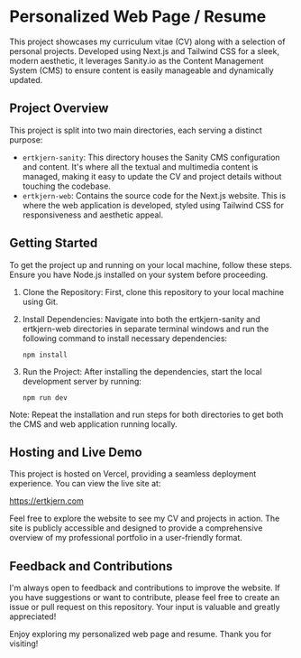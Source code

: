 
# Personalized Web Page / Resume

This project showcases my curriculum vitae (CV) along with a selection of personal projects. Developed using Next.js and Tailwind CSS for a sleek, modern aesthetic, it leverages Sanity.io as the Content Management System (CMS) to ensure content is easily manageable and dynamically updated.

## Project Overview
This project is split into two main directories, each serving a distinct purpose:

- `ertkjern-sanity`: This directory houses the Sanity CMS configuration and content. It's where all the textual and multimedia content is managed, making it easy to update the CV and project details without touching the codebase.
- `ertkjern-web`: Contains the source code for the Next.js website. This is where the web application is developed, styled using Tailwind CSS for responsiveness and aesthetic appeal.

## Getting Started
To get the project up and running on your local machine, follow these steps. Ensure you have Node.js installed on your system before proceeding.

1. Clone the Repository: First, clone this repository to your local machine using Git.

2. Install Dependencies: Navigate into both the ertkjern-sanity and ertkjern-web directories in separate terminal windows and run the following command to install necessary dependencies:

    `npm install`

3. Run the Project: After installing the dependencies, start the local development server by running:

    `npm run dev`

Note: Repeat the installation and run steps for both directories to get both the CMS and web application running locally.

## Hosting and Live Demo

This project is hosted on Vercel, providing a seamless deployment experience. You can view the live site at:

https://ertkjern.com

Feel free to explore the website to see my CV and projects in action. The site is publicly accessible and designed to provide a comprehensive overview of my professional portfolio in a user-friendly format.

## Feedback and Contributions

I'm always open to feedback and contributions to improve the website. If you have suggestions or want to contribute, please feel free to create an issue or pull request on this repository. Your input is valuable and greatly appreciated!

Enjoy exploring my personalized web page and resume. Thank you for visiting!